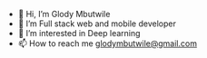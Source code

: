 - 👋 Hi, I’m Glody Mbutwile
- 👀 I’m Full stack web and mobile developer
- 🌱 I’m interested in Deep learning
- 📫 How to reach me glodymbutwile@gmail.com

